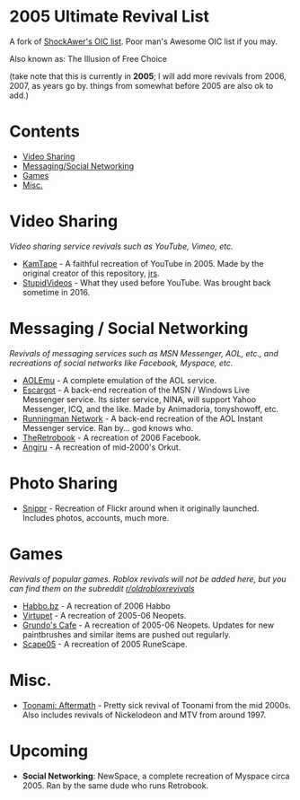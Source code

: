 # 2005 Ultimate Revival List
A fork of [ShockAwer's OIC list](). Poor man's Awesome OIC list if you may.

Also known as: The Illusion of Free Choice

(take note that this is currently in **2005**; I will add more revivals from 2006, 2007, as years go by. things from somewhat before 2005 are also ok to add.)
# Contents
- [Video Sharing](#video-sharing)
- [Messaging/Social Networking](#messaging--social-networking)
- [Games](#games)
- [Misc.](#misc.)

# Video Sharing
*Video sharing service revivals such as YouTube, Vimeo, etc.*
- [KamTape](https://kamtape.com) - A faithful recreation of YouTube in 2005. Made by the original creator of this repository, [jrs](http://www.kamtape.com/profile.php?user=jr).
- [StupidVideos](http://stupidvideos.com) - What they used before YouTube. Was brought back sometime in 2016.

# Messaging / Social Networking
*Revivals of messaging services such as MSN Messenger, AOL, etc., and recreations of social networks like Facebook, Myspace, etc.*
- [AOLEmu](https://aolemu.com/) - A complete emulation of the AOL service.
- [Escargot](https://escargot.chat) - A back-end recreation of the MSN / Windows Live Messenger service. Its sister service, NINA, will support Yahoo Messenger, ICQ, and the like. Made by Animadoria, tonyshowoff, etc.
- [Runningman Network](https://runningman.network/) - A back-end recreation of the AOL Instant Messenger service. Ran by... god knows who.
- [TheRetrobook](https://theretrobook.net/) - A recreation of 2006 Facebook.
- [Angiru](https://www.angiru.com.py/) - A recreation of mid-2000's Orkut.

# Photo Sharing
- [Snippr](https://snippr.win) - Recreation of Flickr around when it originally launched. Includes photos, accounts, much more.
# Games
*Revivals of popular games. Roblox revivals will not be added here, but you can find them on the subreddit [r/oldrobloxrevivals](https://www.reddit.com/r/oldrobloxrevivals/)*
- [Habbo.bz](https://habbo.bz) - A recreation of 2006 Habbo
- [Virtupet](https://virtu.pet) - A recreation of 2005-06 Neopets.
- [Grundo's Cafe](https://grundos.cafe) - A recreation of 2005-06 Neopets. Updates for new paintbrushes and similar items are pushed out regularly.
- [Scape05](https://scape05.com) - A recreation of 2005 RuneScape.
# Misc.
- [Toonami: Aftermath](https://www.toonamiaftermath.com) - Pretty sick revival of Toonami from the mid 2000s. Also includes revivals of Nickelodeon and MTV from around 1997.

# Upcoming
-  **Social Networking**: NewSpace, a complete recreation of Myspace circa 2005. Ran by the same dude who runs Retrobook.
